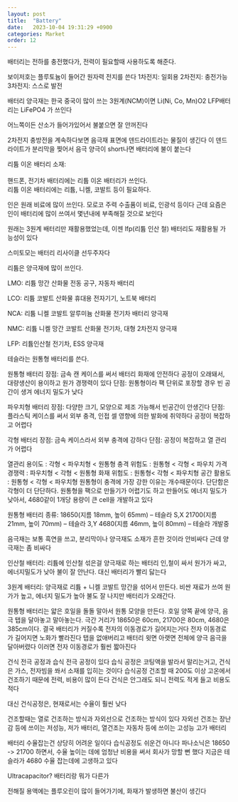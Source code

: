 ```yaml
---
layout: post
title:  "Battery"
date:   2023-10-04 19:31:29 +0900
categories: Market
order: 12
---
```


배터리는 전하를 충전했다가, 전력이 필요할때 사용하도록 해준다.




보이저호는 플루토늄이 들어간 원자력 전지를 쓴다
1차전지: 일회용
2차전지: 충전가능
3차전지: 스스로 발전


배터리 양극재는
한국 중국이 많이 쓰는 3원계(NCM)이면 Li(Ni, Co, Mn)O2
LFP배터리는 LiFePO4
가 쓰인다

어느쪽이든 산소가 들어가있어서 불붙으면 잘 안꺼진다

2차전지 충방전을 계속하다보면 음극재 표면에 덴드라이트라는 물질이 생긴다
이 덴드라이트가 분리막을 찢어서 음극 양극이 short나면 배터리에 불이 붙는다

리튬 이온 배터리 소재:<br>
<br>
핸드폰, 전기차 배터리에는 리튬 이온 배터리가 쓰인다.<br>
리튬 이온 배터리에는 리튬, 니켈, 코발트 등이 필요하다.<br>


인은 원래 비료에 많이 쓰인다. 모로코 주력 수출품이 비료, 인광석 등이다
근데 요즘은 인이 배터리에 많이 쓰여서 몇년내에 부족해질 것으로 보인다


원래는 3원계 배터리만 재활용했었는데, 이젠 lfp(리튬 인산 철) 배터리도 재활용될 가능성이 있다

스미토모는 배터리 리사이클 선두주자다


리튬은 양극재에 많이 쓰인다.

LMO: 리튬 망간 산화물
전동 공구, 자동차 배터리

LCO: 리튬 코발트 산화물
휴대용 전자기기, 노트북 배터리

NCA: 리튬 니켈 코발트 알루미늄 산화물
전기차 배터리 양극재

NMC: 리튬 니켈 망간 코발트 산화물
전기차, 대형 2차전지 양극재

LFP: 리튬인산철
전기차, ESS 양극재

테슬라는 원통형 배터리를 쓴다.

원통형 배터리
장점: 금속 캔 케이스를 써서 배터리 화재에 안전하다
공정이 오래돼서, 대량생산이 용이하고 원가 경쟁력이 있다
단점: 원통형이라 팩 단위로 포장할 경우 빈 공간이 생겨 에너지 밀도가 낮다

파우치형 배터리
장점: 다양한 크기, 모양으로 제조 가능해서 빈공간이 안생긴다
단점: 플라스틱 케이스를 써서 외부 충격, 인접 셀 영향에 의한 발화에 취약하다
공정이 복잡하고 어렵다

각형 배터리
장점: 금속 케이스라서 외부 충격에 강하다
단점: 공정이 복잡하고 열 관리가 어렵다

열관리 용이도 : 각형 < 파우치형 < 원통형
충격 위험도 : 원통형 < 각형 < 파우치
가격 경쟁력 : 파우치형 < 각형 < 원통형
화재 위험도 : 원통형< 각형 < 파우치형
공간 활용도 : 원통형 < 각형 < 파우치형
원통형이 충격에 가장 강한 이유는 개수때문이다. 단단함은 각형이 더 단단하다.
원통형을 팩으로 만들기가 어렵기도 하고 만들어도 에너지 밀도가 낮아서,
4680같이 1개당 용량이 큰 cell을 개발하고 있다

원통형 배터리 종류:
18650(지름 18mm, 높이 65mm) – 테슬라 S,X
21700(지름 21mm, 높이 70mm) – 테슬라 3,Y
4680(지름 46mm, 높이 80mm) – 테슬라 개발중

음극재는 보통 흑연을 쓰고, 분리막이나 양극재도 소재가 흔한 것이라 안비싸다
근데 양극재는 좀 비싸다

인산철 배터리: 리튬에 인산철 섞은걸 양극재로 하는 배터리
인,철이 싸서 원가가 싸고, 에너지밀도가 낮아 불이 잘 안난다. 대신 배터리가 빨리 닳는다

3원계 배터리: 양극재로 리튬 + 니켈 코발트 망간을 섞어서 만든다.
비싼 재료가 쓰여 원가가 높고, 에너지 밀도가 높아 불도 잘 나지만 배터리가 오래간다.

원통형 배터리는 얇은 호일을 돌돌 말아서 원통 모양을 만든다.
호일 양쪽 끝에 양극, 음극 탭을 달아놓고 말아놓는다.
극간 거리가 18650은 60cm, 21700은 80cm, 4680은 385cm이다.
결국 배터리가 커질수록 전자의 이동경로가 길어지는거다
전자 이동경로가 길어지면 노화가 빨라진다
탭을 없애버리고 배터리 윗면 아랫면 전체에 양극 음극을 달아버렸다
이러면 전자 이동경로가 훨씬 짧아진다

건식 전극 공정과 습식 전극 공정이 있다
습식 공정은 코팅액을 발라서 말리는거고, 건식은 가스, 전자빔을 쏴서 소재를 입히는 것이다
습식공정 건조할 때 200도 이상 고온에서 건조하기 때문에 전력, 비용이 많이 든다
건식은 안그래도 되니 전력도 적게 들고 비용도 적다

대신 건식공정은, 현재로서는 수율이 훨씬 낮다

건조할때는 열로 건조하는 방식과 자외선으로 건조하는 방식이 있다
자외선 건조는 장난감 등에 쓰이는 저성능, 저가 배터리,
열건조는 자동차 등에 쓰이는 고성능 고가 배터리

배터리 수율잡는건 상당히 어려운 일이다
습식공정도 쉬운건 아니다
파나소닉은 18650 -> 21700 하면서, 수율 높이는 데에 엄청난 비용을 써서 회사가 망할 뻔 했다
지금은 테슬라가 4680 수율 잡는데에 고생하고 있다

Ultracapacitor? 배터리랑 뭐가 다른가

전해질 용액에는 플루오린이 많이 들어가기에, 화재가 발생하면 불산이 생긴다
